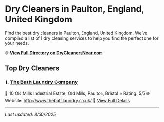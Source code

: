 # Dry Cleaners in Paulton, England, United Kingdom

Find the best dry cleaners in Paulton, England, United Kingdom. We've compiled a list of 1 dry cleaning services to help you find the perfect one for your needs.

🌐 **[View Full Directory on DryCleanersNear.com](https://drycleanersnear.com/city/United%20Kingdom/England/Paulton)**

## Top Dry Cleaners

### 1. [The Bath Laundry Company](https://drycleanersnear.com/dryCleaner/68a52d115ea1ca1ba63a57c4/the-bath-laundry-company)
📍 10 Old Mills Industrial Estate, Old Mills, Paulton, Bristol
⭐ Rating: 5/5
🌐 Website: http://www.thebathlaundry.co.uk/
🔗 [View Full Details](https://drycleanersnear.com/dryCleaner/68a52d115ea1ca1ba63a57c4/the-bath-laundry-company)


---

*Last updated: 8/30/2025*
